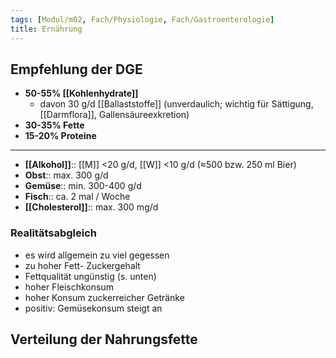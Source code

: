 ```yaml
---
tags: [Modul/m02, Fach/Physiologie, Fach/Gastroenterologie]
title: Ernährung
---
```


## Empfehlung der DGE

-   **50-55% [[Kohlenhydrate]]**
    -   davon 30 g/d [[Ballaststoffe]] (unverdaulich; wichtig für Sättigung, [[Darmflora]], Gallensäureexkretion)
-   **30-35% Fette**
-   **15-20% Proteine**

---

-   **[[Alkohol]]**:: [[M]] <20 g/d, [[W]] <10 g/d (≈500 bzw. 250 ml Bier)
-   **Obst**:: max. 300 g/d
-   **Gemüse**:: min. 300-400 g/d
-   **Fisch**:: ca. 2 mal / Woche
-   **[[Cholesterol]]**:: max. 300 mg/d

### Realitätsabgleich
- es wird allgemein zu viel gegessen
- zu hoher Fett- Zuckergehalt
-  Fettqualität ungünstig (s. unten)
-  hoher Fleischkonsum
-  hoher Konsum zuckerreicher Getränke
-  positiv: Gemüsekonsum steigt an

## Verteilung der Nahrungsfette